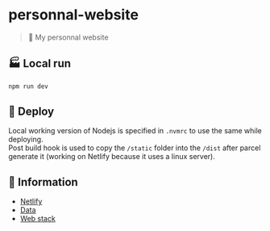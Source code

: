 # personnal-website

> :man: My personnal website

## :factory: Local run

```sh
npm run dev
```

## :rocket: Deploy

Local working version of Nodejs is specified in `.nvmrc` to use the same while deploying.  
Post build hook is used to copy the `/static` folder into the `/dist` after parcel generate it (working on Netlify because it uses a linux server).

## :memo: Information

- [Netlify](https://app.netlify.com/sites/remirobichet/overview)
- [Data](https://gitlab.com/remirbt/personal-functions)
- [Web stack](https://cloudfour.com/thinks/tiny-web-stacks/)
